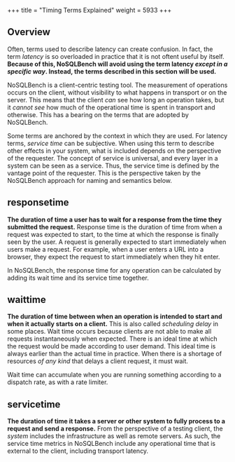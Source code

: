 +++
title = "Timing Terms Explained"
weight = 5933
+++

## Overview

Often, terms used to describe latency can create confusion. In fact, the term _latency_ is so
overloaded in practice that it is not oftent useful by itself. **Because of this, NoSQLBench will 
avoid using the term latency _except in a specific way_. Instead, the terms described in this 
section will be used.**

NoSQLBench is a client-centric testing tool. The measurement of operations occurs on the client,
without visibility to what happens in transport or on the server. This means that the client *can*
see how long an operation takes, but it *cannot see* how much of the operational time is spent in
transport and otherwise. This has a bearing on the terms that are adopted by NoSQLBench.

Some terms are anchored by the context in which they are used. For latency terms, *service time* can
be subjective. When using this term to describe other effects in your system, what is included
depends on the perspective of the requester. The concept of service is universal, and every layer in
a system can be seen as a service. Thus, the service time is defined by the vantage point of the
requester. This is the perspective taken by the NoSQLBench approach for naming and semantics below.

## responsetime

**The duration of time a user has to wait for a response from the time they submitted the request.**
Response time is the duration of time from when a request was expected to start, to the time at
which the response is finally seen by the user. A request is generally expected to start immediately
when users make a request. For example, when a user enters a URL into a browser, they expect the
request to start immediately when they hit enter.

In NoSQLBench, the response time for any operation can be calculated by adding its wait time and its
service time together.

## waittime

**The duration of time between when an operation is intended to start and when it actually starts on
a client.** This is also called *scheduling delay* in some places. Wait time occurs because clients
are not able to make all requests instantaneously when expected. There is an ideal time at which the
request would be made according to user demand. This ideal time is always earlier than the actual
time in practice. When there is a shortage of resources *of any kind* that delays a client request,
it must wait.

Wait time can accumulate when you are running something according to a dispatch rate, as with a rate
limiter.

## servicetime

**The duration of time it takes a server or other system to fully process to a request and send a
response.** From the perspective of a testing client, the _system_ includes the infrastructure as
well as remote servers. As such, the service time metrics in NoSQLBench include any operational time
that is external to the client, including transport latency.

